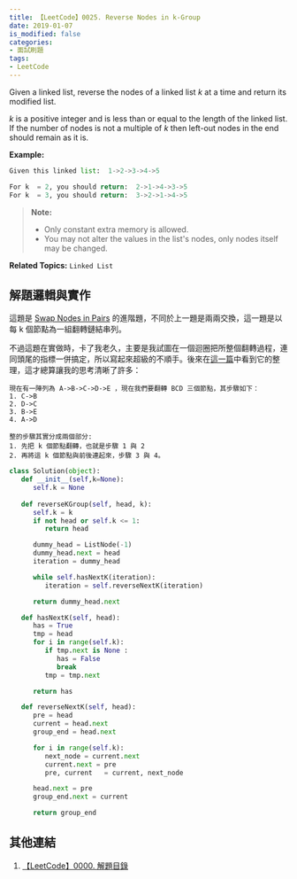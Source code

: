 ```yaml
---
title: 【LeetCode】0025. Reverse Nodes in k-Group
date: 2019-01-07
is_modified: false
categories:
- 面試刷題
tags:
- LeetCode
--- 
```


Given a linked list, reverse the nodes of a linked list  _k_  at a time and return its modified list.

_k_  is a positive integer and is less than or equal to the length of the linked list. If the number of nodes is not a multiple of  _k_  then left-out nodes in the end should remain as it is.

<!--more-->
**Example:**
```python
Given this linked list:  1->2->3->4->5

For k  = 2, you should return:  2->1->4->3->5
For k  = 3, you should return:  3->2->1->4->5
```

<p class="paragraph-spacing"></p>

>**Note:**
>-   Only constant extra memory is allowed.
>-   You may not alter the values in the list's nodes, only nodes itself may be changed.

<p class="paragraph-spacing"></p>

**Related Topics:** `Linked List`



## 解題邏輯與實作
這題是 [Swap Nodes in Pairs](/LeetCode-0024-Swap-Nodes-in-Pairs/) 的進階題，不同於上一題是兩兩交換，這一題是以每 k 個節點為一組翻轉鏈結串列。
 
不過這題在實做時，卡了我老久，主要是我試圖在一個迴圈把所整個翻轉過程，連同頭尾的指標一併搞定，所以寫起來超級的不順手。後來在[這一篇](https://shenjie1993.gitbooks.io/leetcode-python/025%20Reverse%20Nodes%20in%20k-Group.html)中看到它的整理，這才總算讓我的思考清晰了許多：
```
現在有一陣列為 A->B->C->D->E ，現在我們要翻轉 BCD 三個節點，其步驟如下：
1. C->B
2. D->C
3. B->E
4. A->D

整的步驟其實分成兩個部分:
1. 先把 k 個節點翻轉，也就是步驟 1 與 2
2. 再將這 k 個節點與前後連起來，步驟 3 與 4。 
```


```python
class Solution(object):
   def __init__(self,k=None):
      self.k = None
		
   def reverseKGroup(self, head, k):
      self.k = k
      if not head or self.k <= 1:
         return head

      dummy_head = ListNode(-1)
      dummy_head.next = head
      iteration = dummy_head

      while self.hasNextK(iteration):
         iteration = self.reverseNextK(iteration)

      return dummy_head.next

   def hasNextK(self, head):
      has = True
      tmp = head
      for i in range(self.k):
         if tmp.next is None :
            has = False
            break
         tmp = tmp.next

      return has

   def reverseNextK(self, head): 
      pre = head
      current = head.next
      group_end = head.next

      for i in range(self.k):
         next_node = current.next
         current.next = pre
         pre, current   = current, next_node

      head.next = pre
      group_end.next = current

      return group_end
```



## 其他連結
1. [【LeetCode】0000. 解題目錄](/LeetCode-0000-Contents/)